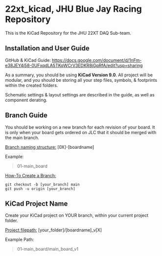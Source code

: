 # 22xt_kicad, JHU Blue Jay Racing Repository
This is the KiCad Repository for the JHU 22XT DAQ Sub-team.


## Installation and User Guide
GitHub & KiCad Guide: https://docs.google.com/document/d/1nFm-e38JEY4i58-0UFxqdLA5TKqWCrV3EDKR8jGpRfA/edit?usp=sharing 

As a summary, you should be using **KiCad Version 9.0**. All project will be modular, and you should be storing all your step files, symbols, & footprints within the created folders.

Schematic settings & layout settings are described in the guide, as well as component derating.

## Branch Guide
You should be working on a new branch for each revision of your board. It is only when your board gets ordered on JLC that it should be merged with the main branch.

<ins>Branch naming structure:</ins> [0X]-[boardname]

Example:
> 01-main_board

<ins>How-To Create a Branch:</ins>

```
git checkout -b [your_branch] main
git push -u origin [your_branch]
```

## KiCad Project Name

Create your KiCad project on YOUR branch, within your current project folder.

<ins>Project filepath:</ins> [your_folder]/[boardname]_v[X]

Example Path:
> 01-main_board/main_board_v1
